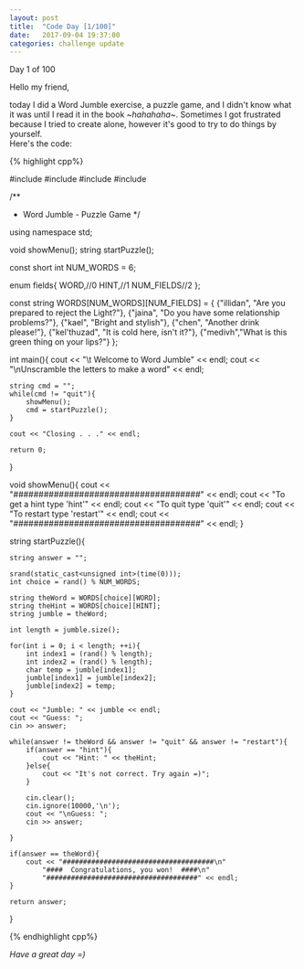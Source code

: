 ```yaml
---
layout: post
title:  "Code Day [1/100]"
date:   2017-09-04 19:37:00
categories: challenge update
---
```


Day 1 of 100

Hello my friend,

today I did a Word Jumble exercise, a puzzle game, and I didn't know what it was until I read it in the book ~_hahahaha_~.
Sometimes I got frustrated because I tried to create alone, however it's good to try to do things by yourself.  
Here's the code:

{% highlight cpp%}

#include <iostream>
#include <string>
#include <cstdlib>
#include <ctime>


/**
 * Word Jumble - Puzzle Game
 */

using namespace std;

void showMenu();
string startPuzzle();

const short int NUM_WORDS = 6;

enum fields{
	WORD,//0
	HINT,//1
	NUM_FIELDS//2
};

const string WORDS[NUM_WORDS][NUM_FIELDS] = {
		{"illidan", "Are you prepared to reject the Light?"},
		{"jaina", "Do you have some relationship problems?"},
		{"kael", "Bright and stylish"},
		{"chen", "Another drink please!"},
		{"kel'thuzad", "It is cold here, isn't it?"},
		{"medivh","What is this green thing on your lips?"}
};

int main(){
	cout << "\t Welcome to Word Jumble" << endl;
	cout << "\nUnscramble the letters to make a word" << endl;

	string cmd = "";
	while(cmd != "quit"){
		showMenu();
		cmd = startPuzzle();
	}

	cout << "Closing . . ." << endl;

	return 0;
}

void showMenu(){
	cout << "#####################################" << endl;
	cout << "To get a hint          type    'hint'" << endl;
	cout << "To quit                type    'quit'" << endl;
	cout << "To restart             type 'restart'" << endl;
	cout << "#####################################" << endl;
}

string startPuzzle(){

	string answer = "";

	srand(static_cast<unsigned int>(time(0)));
	int choice = rand() % NUM_WORDS;

	string theWord = WORDS[choice][WORD];
	string theHint = WORDS[choice][HINT];
	string jumble = theWord;

	int length = jumble.size();

	for(int i = 0; i < length; ++i){
		int index1 = (rand() % length);
		int index2 = (rand() % length);
		char temp = jumble[index1];
		jumble[index1] = jumble[index2];
		jumble[index2] = temp;
	}

	cout << "Jumble: " << jumble << endl;
	cout << "Guess: ";
	cin >> answer;

	while(answer != theWord && answer != "quit" && answer != "restart"){
		if(answer == "hint"){
			cout << "Hint: " << theHint;
		}else{
			cout << "It's not correct. Try again =)";
		}

		cin.clear();
		cin.ignore(10000,'\n');
		cout << "\nGuess: ";
		cin >> answer;

	}

	if(answer == theWord){
		cout << "#####################################\n"
			"####  Congratulations, you won!  ####\n"
			"#####################################" << endl;
	}

	return answer;
}

{% endhighlight cpp%}

_Have a great day =)_